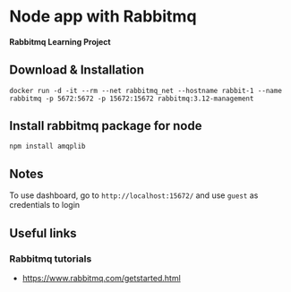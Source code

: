 # Node app with Rabbitmq

#### Rabbitmq Learning Project

## Download & Installation

```
docker run -d -it --rm --net rabbitmq_net --hostname rabbit-1 --name rabbitmq -p 5672:5672 -p 15672:15672 rabbitmq:3.12-management
```

## Install rabbitmq package for node

```
npm install amqplib
```

## Notes

To use dashboard, go to `http://localhost:15672/` and use `guest` as credentials to login

## Useful links

### Rabbitmq tutorials

- https://www.rabbitmq.com/getstarted.html

